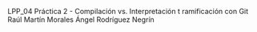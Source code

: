 LPP_04
Práctica 2 - Compilación vs. Interpretación t ramificación con Git
Raúl Martín Morales
Ángel Rodríguez Negrín